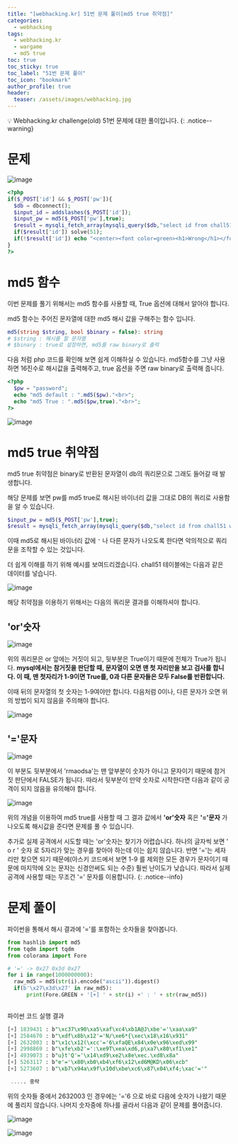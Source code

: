 ```yaml
---
title: "[webhacking.kr] 51번 문제 풀이[md5 true 취약점]"
categories:
  - webhacking
tags:
  - webhacking.kr
  - wargame
  - md5 true
toc: true
toc_sticky: true
toc_label: "51번 문제 풀이"
toc_icon: "bookmark"
author_profile: true
header:
  teaser: /assets/images/webhacking.jpg
---
```


💡 Webhacking.kr challenge(old) 51번 문제에 대한 풀이입니다.
{: .notice--warning}

# 문제
  ![image](https://user-images.githubusercontent.com/33647663/152945460-7760f7e5-ba71-46d1-9157-efb072c9ed80.png)


  ```php
<?php
  if($_POST['id'] && $_POST['pw']){
    $db = dbconnect();
    $input_id = addslashes($_POST['id']);
    $input_pw = md5($_POST['pw'],true);
    $result = mysqli_fetch_array(mysqli_query($db,"select id from chall51 where id='{$input_id}' and pw='{$input_pw}'"));
    if($result['id']) solve(51);
    if(!$result['id']) echo "<center><font color=green><h1>Wrong</h1></font></center>";
  }
?>
  ```

# md5 함수
  이번 문제를 풀기 위해서는 md5 함수를 사용할 때, True 옵션에 대해서 알아야 합니다.

  md5 함수는 주어진 문자열에 대한 md5 해시 값을 구해주는 함수 입니다.
  ```php
md5(string $string, bool $binary = false): string
# $string : 해시를 할 문자열
# $binary : true로 설정하면, md5를 raw binary로 출력
  ```

  다음 처럼 php 코드를 확인해 보면 쉽게 이해하실 수 있습니다. md5함수를 그냥 사용하면 16진수로 해시값을 출력해주고, true 옵션을 주면 raw binary로 출력해 줍니다.

  ```php
<?php
    $pw = "password";
    echo "md5 default : ".md5($pw)."<br>";
    echo "md5 True : ".md5($pw,true)."<br>";   
?>
  ```

  ![image](https://user-images.githubusercontent.com/33647663/152946523-dd707402-9549-4bbb-9291-9a7210157cfc.png)
  
# md5 true 취약점
  md5 true 취약점은 binary로 반환된 문자열이 db의 쿼리문으로 그래도 들어갈 때 발생합니다.

  해당 문제를 보면 pw를 md5 true로 해시된 바이너리 값을 그대로 DB의 쿼리로 사용함을 알 수 있습니다.

  ```php
$input_pw = md5($_POST['pw'],true);
$result = mysqli_fetch_array(mysqli_query($db,"select id from chall51 where id='{$input_id}' and pw='{$input_pw}'"));
  ```

  이때 md5로 해시된 바이너리 값에 ```'``` 나 다른 문자가 나오도록 한다면 악의적으로 쿼리문을 조작할 수 있는 것입니다.

  더 쉽게 이해를 하기 위해 예시를 보여드리겠습니다. chall51 테이블에는 다음과 같은 데이터를 넣습니다.

  ![image](https://user-images.githubusercontent.com/33647663/152947664-81c7f7fd-6c87-425e-a34d-1aba434bfe5e.png)

  해당 취약점을 이용하기 위해서는 다음의 쿼리문 결과를 이해하셔야 합니다.

## 'or'숫자 
  ![image](https://user-images.githubusercontent.com/33647663/152948701-d8e679fc-1c42-46dc-b867-7eb20d1a085c.png)

  위의 쿼리문은 or 앞에는 거짓이 되고, 뒷부분은 True이기 때문에 전체가 True가 됩니다. **mysql에서는 참거짓을 판단할 때, 문자열이 오면 맨 첫 자리만을 보고 검사를 합니다. 이 때, 맨 첫자리가 1-9이면 True를, 0과 다른 문자들은 모두 False를 반환합니다.**

  이때 뒤의 문자열의 첫 숫자는 1-9여야만 합니다. 다음처럼 0이나, 다른 문자가 오면 위의 방법이 되지 않음을 주의해야 합니다.

  ![image](https://user-images.githubusercontent.com/33647663/152949342-43b28a75-ab25-441e-be84-58d225f362d1.png)

## '='문자
  ![image](https://user-images.githubusercontent.com/33647663/152950467-c263d292-e29a-4f7d-b455-26103b938711.png)

  이 부분도 뒷부분에서  'rmaodsa'는 맨 앞부분이 숫자가 아니고 문자이기 때문에 참거짓 판단에서 FALSE가 됩니다. 따라서 뒷부분이 만약 숫자로 시작한다면 다음과 같이 공격이 되지 않음을 유의해야 합니다.

  ![image](https://user-images.githubusercontent.com/33647663/152955430-841dc1da-212c-43fc-a1f7-25932875ddb6.png)

  위의 개념을 이용하여 md5 true를 사용할 때 그 결과 값에서 **'or'숫자** 혹은 **'='문자** 가 나오도록 해시값을 준다면 문제를 풀 수 있습니다.
  
  추가로 실제 공격에서 시도할 때는 'or'숫자는 찾기가 어렵습니다. 하나의 글자씩 보면 ' o r ' 숫자 로 5자리가 맞는 경우를 찾아야 하는데 이는 쉽지 않습니다. 반면 '='는 세자리만 찾으면 되기 때문에(아스키 코드에서 보면 1-9 를 제외한 모든 경우가 문자이기 때문에 마지막에 오는 문자는 신경안써도 되는 수준) 훨씬 난이도가 낮습니다. 따라서 실제 공격에 사용할 때는 무조건 '=' 문자를 이용합니다.
  {: .notice--info}
 

# 문제 풀이
  파이썬을 통해서 해시 결과에 '='를 포함하는 숫자들을 찾아봅니다.

  ```python
from hashlib import md5
from tqdm import tqdm
from colorama import Fore

# '=' -> 0x27 0x3d 0x27
for i in range(1000000000):
    raw_md5 = md5(str(i).encode("ascii")).digest()
    if(b'\x27\x3d\x27' in raw_md5):
        print(Fore.GREEN + '[+] ' + str(i) +' : ' + str(raw_md5))
        
  ```

파이썬 코드 실행 결과
```sql
[+] 1839431 : b"\xc37\x90\xa5\xaf\xc4\xb1A@J\xbe'='\xaa\xa9"
[+] 2584670 : b"\xdf\x8b\x12'='N/\xe6*{\xec\x18\x16\x931"
[+] 2632003 : b"\x1c\x12(\xcc'='6\xfaQE\x84\x0e\x96\xed\x99"
[+] 2998869 : b"\xfe\xb2'=':\xe9T\xea\xd6,p\xa7\x80\xf1\xe1"
[+] 4939073 : b"u}t'Q'='\x14\xd9\xe2\x8e\xec.\xd8\x8a"
[+] 5263117 : b"e'='\x80\xb0\xb4\xf6\x12\xd6M@KD\x06\xcb"
[+] 5273607 : b"\xb7\x94a\x9f\x10d\xbe\xc6\x87\x04\xf4;\xac'='"

 ..... 중략

```

위의 숫자들 중에서 2632003 인 경우에는 '='6 으로 바로 다음에 숫자가 나왔기 때문에 풀리지 않습니다. 나머지 숫자중에 하나를 골라서 다음과 같이 문제를 풀어줍니다.

![image](https://user-images.githubusercontent.com/33647663/152953746-c94987fc-521b-4138-bf9b-3fed849f4d9b.png)

![image](https://user-images.githubusercontent.com/33647663/152953827-4f1144f7-3385-46cc-a0ca-974a32250aa9.png)